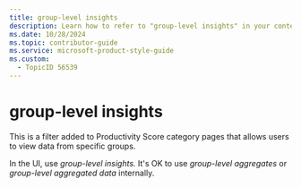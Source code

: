 ```yaml
---
title: group-level insights
description: Learn how to refer to "group-level insights" in your content.
ms.date: 10/28/2024
ms.topic: contributor-guide
ms.service: microsoft-product-style-guide
ms.custom:
  - TopicID 56539
---
```



# group-level insights

This is a filter added to Productivity Score category pages that allows users to view data from specific groups.

In the UI, use *group-level insights.* It's OK to use *group-level aggregates* or *group-level aggregated data* internally.

